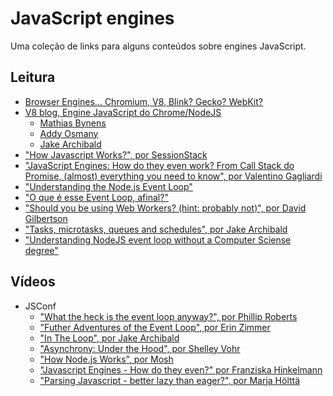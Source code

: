 # JavaScript engines
Uma coleção de links para alguns conteúdos sobre engines JavaScript.

## Leitura
- [Browser Engines... Chromium, V8, Blink? Gecko? WebKit?](https://medium.com/@jonbiro/browser-engines-chromium-v8-blink-gecko-webkit-98d6b0490968)
- [V8 blog, Engine JavaScript do Chrome/NodeJS](https://v8.dev)
    - [Mathias Bynens](https://mathiasbynens.be)
    - [Addy Osmany](https://addyosmani.com)
    - [Jake Archibald](https://jakearchibald.com)
- ["How Javascript Works?", por SessionStack](https://blog.sessionstack.com/tagged/tutorial)
- ["JavaScript Engines: How do they even work? From Call Stack do Promise, (almost) everything you need to know", por Valentino Gagliardi](https://www.valentinog.com/blog/engines/)
- ["Understanding the Node.js Event Loop"](https://blog.risingstack.com/node-js-at-scale-understanding-node-js-event-loop/)
- ["O que é esse Event Loop, afinal?"](https://imasters.com.br/front-end/node-js-o-que-e-esse-event-loop-afinal)
- ["Should you be using Web Workers? (hint: probably not)", por David Gilbertson](https://medium.com/@david.gilbertson/should-you-should-be-using-web-workers-hint-probably-not-9b6d26dc8c6a)
- ["Tasks, microtasks, queues and schedules", por Jake Archibald](https://jakearchibald.com/2015/tasks-microtasks-queues-and-schedules/)
- ["Understanding NodeJS event loop without a Computer Sciense degree"](https://medium.com/@bohou/understanding-nodejs-event-loop-without-a-computer-science-degree-e1c9250d583f)

## Vídeos
- JSConf
    - ["What the heck is the event loop anyway?", por Phillip Roberts](https://www.youtube.com/watch?v=8aGhZQkoFbQ)
    - ["Futher Adventures of the Event Loop", por Erin Zimmer](https://www.youtube.com/watch?v=u1kqx6AenYw)
    - ["In The Loop", por Jake Archibald](https://www.youtube.com/watch?v=cCOL7MC4Pl0)
    - ["Asynchrony: Under the Hood", por Shelley Vohr](https://www.youtube.com/watch?v=SrNQS8J67zc)
    - ["How Node.js Works", por Mosh](https://www.youtube.com/watch?v=jOupHNvDIq8)
    - ["Javascript Engines - How do they even?" por Franziska Hinkelmann](https://youtu.be/p-iiEDtpy6I)
    - ["Parsing Javascript - better lazy than eager?", por Marja Hölttä](https://youtu.be/Fg7niTmNNLg)
